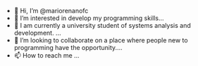 - 👋 Hi, I’m @mariorenanofc
- 👀 I’m interested in develop my programming skills...
- 🌱 I am currently a university student of systems analysis and development. ...
- 💞️ I’m looking to collaborate on a place where people new to programming have the opportunity....
- 📫 How to reach me ...

<!---
mariorenanofc/mariorenanofc is a ✨ special ✨ repository because its `README.md` (this file) appears on your GitHub profile.
You can click the Preview link to take a look at your changes.
--->
